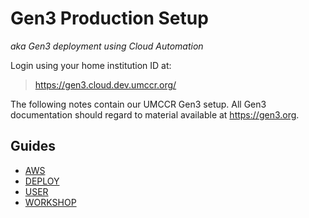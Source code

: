 # Gen3 Production Setup

_aka Gen3 deployment using Cloud Automation_

Login using your home institution ID at:

> https://gen3.cloud.dev.umccr.org/

The following notes contain our UMCCR Gen3 setup. All Gen3 documentation should regard to material available at https://gen3.org.

## Guides

- [AWS](AWS.md)
- [DEPLOY](DEPLOY.md)
- [USER](../user-guide/README.md)
- [WORKSHOP](../workshop)
